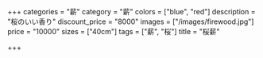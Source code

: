 +++
categories = "薪"
category = "薪"
colors = ["blue", "red"]
description = "桜のいい香り"
discount_price = "8000"
images = ["/images/firewood.jpg"]
price = "10000"
sizes = ["40cm"]
tags = ["薪", "桜"]
title = "桜薪"

+++
